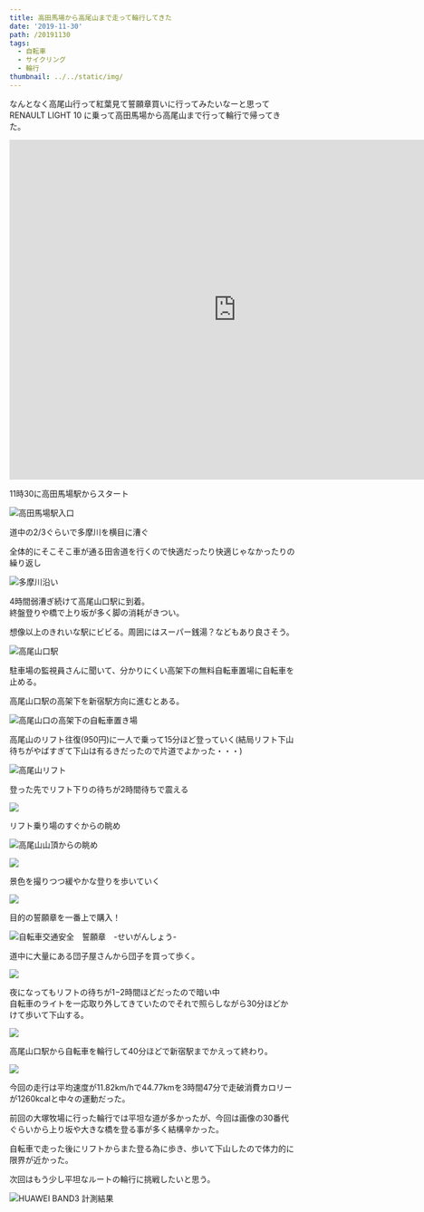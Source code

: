 ```yaml
---
title: 高田馬場から高尾山まで走って輪行してきた
date: '2019-11-30'
path: /20191130
tags:
  - 自転車
  - サイクリング
  - 輪行
thumbnail: ../../static/img/
---
```

なんとなく高尾山行って紅葉見て誓願章買いに行ってみたいなーと思ってRENAULT LIGHT 10 に乗って高田馬場から高尾山まで行って輪行で帰ってきた。

<iframe src="https://www.google.com/maps/embed?pb=!1m18!1m12!1m3!1d3242.806618176278!2d139.2677333152575!3d35.632493580205676!2m3!1f0!2f0!3f0!3m2!1i1024!2i768!4f13.1!3m3!1m2!1s0x60191958a365e191%3A0x630add1376545413!2z6auY5bC-5bGx5Y-j6aeF!5e0!3m2!1sja!2sjp!4v1582644000650!5m2!1sja!2sjp" width="800" height="600" frameborder="0" style="border:0;" allowfullscreen=""></iframe>

11時30に高田馬場駅からスタート

![高田馬場駅入口](/img/img_20191130_113226.jpg)

道中の2/3ぐらいで多摩川を横目に漕ぐ

全体的にそこそこ車が通る田舎道を行くので快適だったり快適じゃなかったりの繰り返し

![多摩川沿い](/img/img_20191130_134952.jpg)

4時間弱漕ぎ続けて高尾山口駅に到着。\
終盤登りや橋で上り坂が多く脚の消耗がきつい。

想像以上のきれいな駅にビビる。周囲にはスーパー銭湯？などもあり良さそう。

![高尾山口駅](/img/img_20191130_151923.jpg)

駐車場の監視員さんに聞いて、分かりにくい高架下の無料自転車置場に自転車を止める。

高尾山口駅の高架下を新宿駅方向に進むとある。

![高尾山口の高架下の自転車置き場](/img/img_20191130_152213.jpg)

高尾山のリフト往復(950円)に一人で乗って15分ほど登っていく(結局リフト下山待ちがやばすぎて下山は有るきだったので片道でよかった・・・)

![高尾山リフト](/img/img_20191130_154154.jpg)

登った先でリフト下りの待ちが2時間待ちで震える

![](/img/img_20191130_154504.jpg)

リフト乗り場のすぐからの眺め

![高尾山山頂からの眺め](/img/img_20191130_155047.jpg)

![](/img/00100lrportrait_00100_burst20191130164311697_cover.jpg)

景色を撮りつつ緩やかな登りを歩いていく

![](/img/img_20191130_162929.jpg)

目的の誓願章を一番上で購入！

![自転車交通安全　誓願章　-せいがんしょう-](/img/img_20191130_160854.jpg)

道中に大量にある団子屋さんから団子を買って歩く。

![](/img/img_20191130_161523.jpg)

夜になってもリフトの待ちが1−2時間ほどだったので暗い中\
自転車のライトを一応取り外してきていたのでそれで照らしながら30分ほどかけて歩いて下山する。

![](/img/img_20191130_172105.jpg)

高尾山口駅から自転車を輪行して40分ほどで新宿駅までかえって終わり。

![](/img/img_20191130_174151.jpg)

今回の走行は平均速度が11.82km/hで44.77kmを3時間47分で走破消費カロリーが1260kcalと中々の運動だった。

前回の大塚牧場に行った輪行では平坦な道が多かったが、今回は画像の30番代ぐらいから上り坂や大きな橋を登る事が多く結構辛かった。

自転車で走った後にリフトからまた登る為に歩き、歩いて下山したので体力的に限界が近かった。

次回はもう少し平坦なルートの輪行に挑戦したいと思う。

![HUAWEI BAND3 計測結果](/img/img_1348.jpg)

